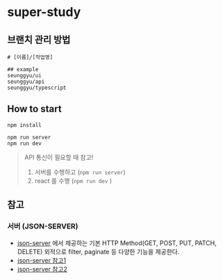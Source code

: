 # super-study

## 브랜치 관리 방법
```shell
# [이름]/[작업명]

## example
seunggyu/ui
seunggyu/api
seunggyu/typescript
```

## How to start
```shell
npm install

npm run server
npm run dev
```
> API 통신이 필요할 때  참고!
> 1. 서버를 수행하고 (`npm run server`)
> 2. react 를 수행 (`npm run dev` )

## 참고
### 서버 (JSON-SERVER)
- [json-server](https://github.com/typicode/json-server) 에서 제공하는 기본 HTTP Method(GET, POST, PUT, PATCH, DELETE) 외적으로 filter, paginate 등 다양한 기능을 제공한다.
- [json-server 참고1](https://poiemaweb.com/json-server)
- [json-server 참고2](https://react.vlpt.us/redux-middleware/08-json-server.html)
